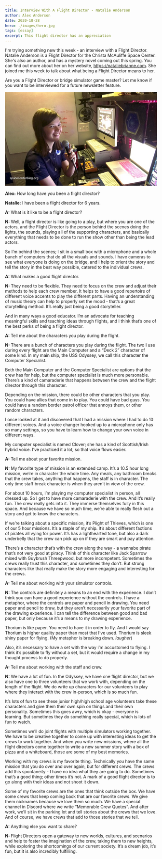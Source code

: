```yaml
---
title: Interview With A Flight Director - Natalie Anderson
author: Alex Anderson
date: 2020-10-28
hero: ./images/hero.jpg
tags: [essay]
excerpt: This flight director has an appreciation
---
```


I'm trying something new this week - an interview with a Flight Director. Natalie Anderson is a Flight Director for the Christa McAuliffe Space Center. She's also an author, and has a mystery novel coming out this spring. You can find out more about her on her website, https://nataliebrianne.com. She joined me this week to talk about what being a Flight Director means to her.

Are you a Flight Director or bridge simulator game master? Let me know if you want to be interviewed for a future newsletter feature.

![Natalie](images/natalie.jpg)

**Alex:** How long have you been a flight director?

**Natalie:** I have been a flight director for 6 years.

**A:** What is it like to be a flight director?

**N:** Well, a flight director is like going to a play, but where you are one of the actors, and the Flight Director is the person behind the scenes doing the lights, the sounds, playing all of the supporting characters, and basically everything that needs to be done to run the show other than being the lead actors.

So I’m behind the scenes; I sit in a small box with a microphone and a whole bunch of computers that do all the visuals and sounds. I have cameras to see what everyone is doing on the bridge, and I help to orient the story and tell the story in the best way possible, catered to the individual crews.

**A:** What makes a good flight director.

**N:** They need to be flexible. They need to focus on the crew and adjust their methods to help each crew member. It helps to have a good repertoire of different voice accents to play the different parts. Having an understanding of music theory can help to properly set the mood - that’s a great storytelling method. It’s really just being a good storyteller.

And in many ways a good educator. I’m an advocate for teaching meaningful skills and teaching ideas through flights, and I think that’s one of the best perks of being a flight director.

**A:** Tell me about the characters you play during the flight.

**N:** There are a bunch of characters you play during the flight. The two I use during every flight are the Main Computer and a “Deck 2” character of some kind. In my main ship, the USS Odyssey, we call this character the Computer Specialist.

Both the Main Computer and the Computer Specialist are options that the crew has for help, but the computer specialist is much more personable. There’s a kind of camaraderie that happens between the crew and the flight director through this character.

Depending on the mission, there could be other characters that you play. You could have allies that come in to play. You could have bad guys. You could have a random border patrol officer that annoys them, or other random characters.

I once looked at it and discovered that I had a mission where I had to do 10 different voices. And a voice changer hooked up to a microphone only has so many settings, so you have to learn how to change your own voice in different ways.

My computer specialist is named Clover; she has a kind of Scottish/Irish hybrid voice. I’ve practiced it a lot, so that voice flows easier.

**A:** Tell me about your favorite mission.

**N:** My favorite type of mission is an extended camp. It’s a 10.5 hour long mission, we’re in character the whole time. Any meals, any bathroom breaks that the crew takes, anything that happens, the staff is in character. The only time staff break character is when they aren’t in view of the crew.

For about 10 hours, I’m playing my computer specialist in person, all dressed up. So I get to have more camaraderie with the crew. And it’s really fun. The crew really gets into it. They immerse themselves fully in this space. And because we have so much time, we’re able to really flesh out a story and get to know the characters.

If we’re talking about a specific mission, it’s Plight of Thieves, which is one of our 5 hour missions. It’s a staple of my ship. It’s about different factions of pirates all vying for power. It’s has a lighthearted tone, but also a dark underbelly that the crew can pick up on if they are smart and pay attention.

There’s a character that’s with the crew along the way - a wannabe pirate that’s not very good at piracy. Think of this character like Jack Sparrow mixed with Guybrush Threepwood, but more incompetent. Sometimes the crews really trust this character, and sometimes they don’t. But strong characters like that really make the story more engaging and interesting for the crews.

**A:** Tell me about working with your simulator controls.

**N:** The controls are definitely a means to an end with the experience. I don’t think you can have a good experience without the controls. I have a metaphor, where the controls are paper and pencil in drawing. You need paper and pencil to draw, but they aren’t necessarily your favorite part of the drawing experience. I can tell the difference between good and bad paper, but only because it’s a means to my drawing experience.

Thorium is like paper. You need to have it in order to fly. And I would say Thorium is higher quality paper than most that I’ve used. Thorium is sleek shiny paper for flying. (My metaphor is breaking down. _laugher_)

Also, it’s necessary to have a set with the way I’m accustomed to flying. I think it’s possible to fly without a set, but it would require a change in my thought process to do properly.

**A:** Tell me about working with the staff and crew.

**N:** We have a lot of fun. In the Odyssey, we have one flight director, but we also have one to three volunteers that we work with, depending on the length of the flight. We do write up characters for our volunteers to play where they interact with the crew in-person, which is so much fun.

It’s lots of fun to see these junior high/high school age volunteers take these characters and give them their own spin on things and their own personality. Sometimes this goes awry, which is okay - everyone is learning. But sometimes they do something really special, which is lots of fun to watch.

Sometimes we’ll do joint flights with multiple simulators working together. We have to be creative together to come up with interesting ideas to get the crews to work together. And when you write new missions, where all the flight directors come together to write a new summer story with a box of pizza and a whiteboard, those are some of my best memories.

Working with my crews is my favorite thing. Technically you have the same mission that you do over and over again, but for different crews. The crews add this spontaneity - I have no idea what they are going to do. Sometimes that’s a good thing; other times it’s not. A mark of a good flight director is to go along with their ideas and not shoot it down.

Some of my favorite crews are the ones that think outside the box. We have some crews that keep coming back that are our favorite crews. We give them nicknames because we love them so much. We have a special channel in Discord where we write “Memorable Crew Quotes”. And after work, we’ll sit in the parking lot and tell stories about the crews that we love. And of course, we have crews that add to those stories that we tell.

**A:** Anything else you want to share?

**N:** Flight Directors open a gateway to new worlds, cultures, and scenarios and help to foster the imagination of the crew, taking them to new heights, while exploring the shortcomings of our current society. It’s a dream job, it’s fun, but it is also incredibly fulfilling.
